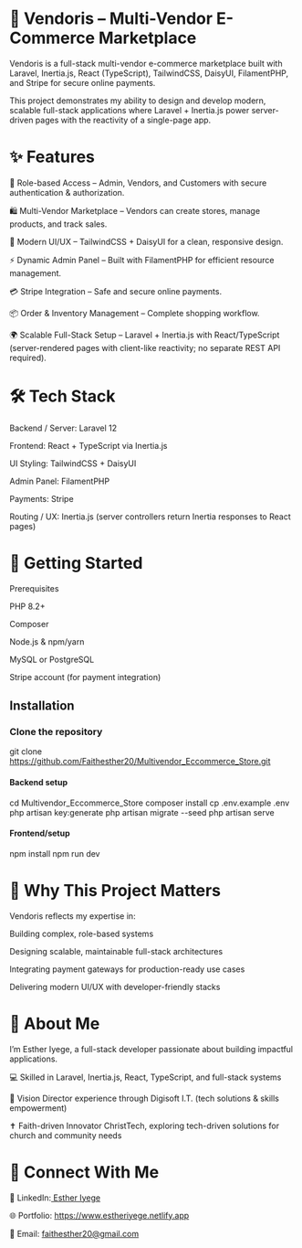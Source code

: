 # 🚀 Vendoris – Multi-Vendor E-Commerce Marketplace

Vendoris is a full-stack multi-vendor e-commerce marketplace built with Laravel, Inertia.js, React (TypeScript), TailwindCSS, DaisyUI, FilamentPHP, and Stripe for secure online payments.

This project demonstrates my ability to design and develop modern, scalable full-stack applications where Laravel + Inertia.js power server-driven pages with the reactivity of a single-page app.

# ✨ Features

🔑 Role-based Access – Admin, Vendors, and Customers with secure authentication & authorization.

🛍️ Multi-Vendor Marketplace – Vendors can create stores, manage products, and track sales.

🎨 Modern UI/UX – TailwindCSS + DaisyUI for a clean, responsive design.

⚡ Dynamic Admin Panel – Built with FilamentPHP for efficient resource management.

💳 Stripe Integration – Safe and secure online payments.

📦 Order & Inventory Management – Complete shopping workflow.

🌍 Scalable Full-Stack Setup – Laravel + Inertia.js with React/TypeScript (server-rendered pages with client-like reactivity; no separate REST API required).

# 🛠️ Tech Stack

Backend / Server: Laravel 12

Frontend: React + TypeScript via Inertia.js

UI Styling: TailwindCSS + DaisyUI

Admin Panel: FilamentPHP

Payments: Stripe

Routing / UX: Inertia.js (server controllers return Inertia responses to React pages)

# 🚦 Getting Started
Prerequisites

PHP 8.2+

Composer

Node.js & npm/yarn

MySQL or PostgreSQL

Stripe account (for payment integration)

## Installation
### Clone the repository
git clone https://github.com/Faithesther20/Multivendor_Eccommerce_Store.git

#### Backend setup
cd Multivendor_Eccommerce_Store
composer install
cp .env.example .env
php artisan key:generate
php artisan migrate --seed
php artisan serve

#### Frontend/setup 

npm install
npm run dev


# 🎯 Why This Project Matters

Vendoris reflects my expertise in:

Building complex, role-based systems

Designing scalable, maintainable full-stack architectures

Integrating payment gateways for production-ready use cases

Delivering modern UI/UX with developer-friendly stacks


# 🙋 About Me

I’m Esther Iyege, a full-stack developer passionate about building impactful applications.

💻 Skilled in Laravel, Inertia.js, React, TypeScript, and full-stack systems

🚀 Vision Director experience through Digisoft I.T. (tech solutions & skills empowerment)

✝️ Faith-driven Innovator ChristTech, exploring tech-driven solutions for church and community needs


# 🤝 Connect With Me

💼 LinkedIn:[ Esther Iyege ](https://www.linkedin.com/in/esther-iyege-7ba798238/)

🌐 Portfolio: https://www.estheriyege.netlify.app

📧 Email: faithesther20@gmail.com